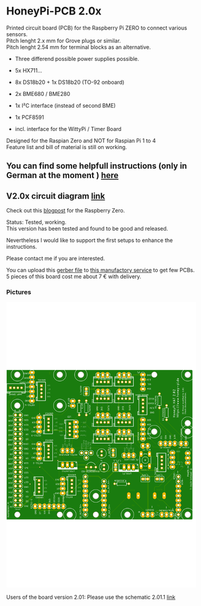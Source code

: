 # HoneyPi-PCB 2.0x

Printed circuit board (PCB) for the Raspberry Pi ZERO to connect various sensors.  
Pitch lenght 2.x mm for Grove plugs or similar.  
Pitch lenght 2.54 mm for terminal blocks as an alternative. 
 
- Three differend possible power supplies possible.  

- 5x HX711...  

- 8x DS18b20 + 1x DS18b20 (TO-92 onboard)  

- 2x BME680 / BME280 

- 1x I²C interface (instead of second BME)

- 1x PCF8591

- incl. interface for the WittyPi / Timer Board

Designed for the Raspian Zero and NOT for Raspian Pi 1 to 4  
Feature list and bill of material is still on working.  
## You can find some helpfull instructions (only in German at the moment ) [here](./Bienenwaage_Platine_2.x_D2.06.pdf)

## V2.0x circuit diagram [link](./Schaltplan_2.02-21.01.2021.pdf)
Check out this [blogpost](https://honey-pi.de/neue-platine-v2-fuer-raspberry-zero/) for the Raspberry Zero.

Status: Tested, working.  
This version has been tested and found to be good and released.

Nevertheless I would like to support the first setups to enhance the instructions.

Please contact me if you are interested.  

You can upload this [gerber file](./HoneyPI_Platine_2.02_2021-01-05.zip) to [this manufactory service](https://jlcpcb.com/quote) to get few PCBs. 5 pieces of this board cost me about 7 € with delivery. 

### Pictures
![Board render picture](./Pictures/HoneyPI_Platine_2.02.png)

Users of the board version 2.01: Please use the schematic 2.01.1 [link](./OLD/Schaltplan_2.01.1-21.01.2021.pdf)



